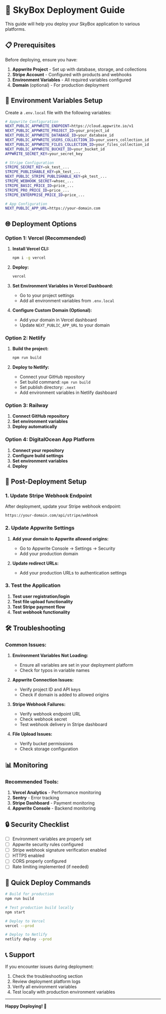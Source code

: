 # 🚀 SkyBox Deployment Guide

This guide will help you deploy your SkyBox application to various platforms.

## 📋 Prerequisites

Before deploying, ensure you have:

1. **Appwrite Project** - Set up with database, storage, and collections
2. **Stripe Account** - Configured with products and webhooks
3. **Environment Variables** - All required variables configured
4. **Domain** (optional) - For production deployment

## 🔧 Environment Variables Setup

Create a `.env.local` file with the following variables:

```bash
# Appwrite Configuration
NEXT_PUBLIC_APPWRITE_ENDPOINT=https://cloud.appwrite.io/v1
NEXT_PUBLIC_APPWRITE_PROJECT_ID=your_project_id
NEXT_PUBLIC_APPWRITE_DATABASE_ID=your_database_id
NEXT_PUBLIC_APPWRITE_USERS_COLLECTION_ID=your_users_collection_id
NEXT_PUBLIC_APPWRITE_FILES_COLLECTION_ID=your_files_collection_id
NEXT_PUBLIC_APPWRITE_BUCKET_ID=your_bucket_id
APPWRITE_SECRET_KEY=your_secret_key

# Stripe Configuration
STRIPE_SECRET_KEY=sk_test_...
STRIPE_PUBLISHABLE_KEY=pk_test_...
NEXT_PUBLIC_STRIPE_PUBLISHABLE_KEY=pk_test_...
STRIPE_WEBHOOK_SECRET=whsec_...
STRIPE_BASIC_PRICE_ID=price_...
STRIPE_PRO_PRICE_ID=price_...
STRIPE_ENTERPRISE_PRICE_ID=price_...

# App Configuration
NEXT_PUBLIC_APP_URL=https://your-domain.com
```

## 🌐 Deployment Options

### Option 1: Vercel (Recommended)

1. **Install Vercel CLI:**

   ```bash
   npm i -g vercel
   ```

2. **Deploy:**

   ```bash
   vercel
   ```

3. **Set Environment Variables in Vercel Dashboard:**

   - Go to your project settings
   - Add all environment variables from `.env.local`

4. **Configure Custom Domain (Optional):**
   - Add your domain in Vercel dashboard
   - Update `NEXT_PUBLIC_APP_URL` to your domain

### Option 2: Netlify

1. **Build the project:**

   ```bash
   npm run build
   ```

2. **Deploy to Netlify:**
   - Connect your GitHub repository
   - Set build command: `npm run build`
   - Set publish directory: `.next`
   - Add environment variables in Netlify dashboard

### Option 3: Railway

1. **Connect GitHub repository**
2. **Set environment variables**
3. **Deploy automatically**

### Option 4: DigitalOcean App Platform

1. **Connect your repository**
2. **Configure build settings**
3. **Set environment variables**
4. **Deploy**

## 🔗 Post-Deployment Setup

### 1. Update Stripe Webhook Endpoint

After deployment, update your Stripe webhook endpoint:

```
https://your-domain.com/api/stripe/webhook
```

### 2. Update Appwrite Settings

1. **Add your domain to Appwrite allowed origins:**

   - Go to Appwrite Console → Settings → Security
   - Add your production domain

2. **Update redirect URLs:**
   - Add your production URLs to authentication settings

### 3. Test the Application

1. **Test user registration/login**
2. **Test file upload functionality**
3. **Test Stripe payment flow**
4. **Test webhook functionality**

## 🛠️ Troubleshooting

### Common Issues:

1. **Environment Variables Not Loading:**

   - Ensure all variables are set in your deployment platform
   - Check for typos in variable names

2. **Appwrite Connection Issues:**

   - Verify project ID and API keys
   - Check if domain is added to allowed origins

3. **Stripe Webhook Failures:**

   - Verify webhook endpoint URL
   - Check webhook secret
   - Test webhook delivery in Stripe dashboard

4. **File Upload Issues:**
   - Verify bucket permissions
   - Check storage configuration

## 📊 Monitoring

### Recommended Tools:

1. **Vercel Analytics** - Performance monitoring
2. **Sentry** - Error tracking
3. **Stripe Dashboard** - Payment monitoring
4. **Appwrite Console** - Backend monitoring

## 🔒 Security Checklist

- [ ] Environment variables are properly set
- [ ] Appwrite security rules configured
- [ ] Stripe webhook signature verification enabled
- [ ] HTTPS enabled
- [ ] CORS properly configured
- [ ] Rate limiting implemented (if needed)

## 🚀 Quick Deploy Commands

```bash
# Build for production
npm run build

# Test production build locally
npm start

# Deploy to Vercel
vercel --prod

# Deploy to Netlify
netlify deploy --prod
```

## 📞 Support

If you encounter issues during deployment:

1. Check the troubleshooting section
2. Review deployment platform logs
3. Verify all environment variables
4. Test locally with production environment variables

---

**Happy Deploying! 🎉**
